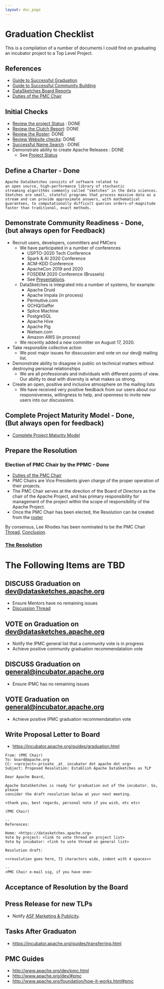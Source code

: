 ```yaml
---
layout: doc_page
---
```

<!--
    Licensed to the Apache Software Foundation (ASF) under one
    or more contributor license agreements.  See the NOTICE file
    distributed with this work for additional information
    regarding copyright ownership.  The ASF licenses this file
    to you under the Apache License, Version 2.0 (the
    "License"); you may not use this file except in compliance
    with the License.  You may obtain a copy of the License at

      http://www.apache.org/licenses/LICENSE-2.0

    Unless required by applicable law or agreed to in writing,
    software distributed under the License is distributed on an
    "AS IS" BASIS, WITHOUT WARRANTIES OR CONDITIONS OF ANY
    KIND, either express or implied.  See the License for the
    specific language governing permissions and limitations
    under the License.
-->
# Graduation Checklist
This is a compilation of a number of documents I could find on graduating an incubator project to a Top Level Project.

## References
* [Guide to Successful Graduation](https://incubator.apache.org/guides/graduation.html)
* [Guide to Successful Community Building](https://incubator.apache.org/guides/community.html)
* [DataSketches Board Reports](https://whimsy.apache.org/board/minutes/DataSketches.html)
* [Duties of the PMC Chair](http://www.apache.org/dev/pmc.html#chair)

## Initial Checks
* [Review the project Status](https://incubator.apache.org/projects/datasketches.html) : DONE
* [Review the Clutch Report](http://incubator.apache.org/clutch/datasketches.html): DONE
* [Review the Roster](https://whimsy.apache.org/roster/ppmc/datasketches):  DONE
* [Review Website checks](https://whimsy.apache.org/pods/project/datasketches): DONE
* [Successful Name Search](https://issues.apache.org/jira/browse/PODLINGNAMESEARCH-168) : DONE
* Demonstrate ability to create Apache Releases : DONE
  * See [Project Status](https://incubator.apache.org/projects/datasketches.html)

## Define a Charter - Done
```
Apache DataSketches consists of software related to
an open source, high-performance library of stochastic
streaming algorithms commonly called "sketches" in the data sciences.
Sketches are small, stateful programs that process massive data as a
stream and can provide approximate answers, with mathematical
guarantees, to computationally difficult queries orders-of-magnitude
faster than traditional, exact methods.
```

## Demonstrate Community Readiness - Done, <br>(but always open for Feedback)
* Recruit users, developers, committers and PMCers
	* We have participated in a number of conferences
		* USPTO-2020 Tech Conference
		* Spark & AI 2020 Conference
		* ACM-KDD Conference
		* ApacheCon 2019 and 2020
		* FOSDEM 2020 Conference (Brussels)
		* See [Presentations](https://datasketches.apache.org/docs/Background/Presentations.html).
	* DataSketches is integrated into a number of systems, for example:
	   * Apache Druid
	   * Apache Impala (in process)
	   * Permutive.com
	   * GCHQ/Gaffer
	   * Splice Machine
	   * PostgreSQL
	   * Apache Hive
	   * Apache Pig
	   * Nielsen.com
	   * Amazon AWS (in process)
	* We recently added a new committer on August 17, 2020.
* Take responsible collective action
	* We post major issues for disscussion and vote on our dev@ mailing list. 
* Demonstrate ability to disagree in public on technical matters without destroying personal relationships
	* We are all professionals and individuals with different points of view. Our ability to deal with diversity is what makes us strong.
* Create an open, positive and inclusive atmosphere on the mailing lists
	* We have received very positive feedback from our users about our responsiveness, willingness to help, and openness to invite new users into our discussions. 

## Complete Project Maturity Model - Done, <br>(But always open for feedback)
* [Complete Project Maturity Model](https://github.com/apache/incubator-datasketches-website/blob/master/docs/Graduation/Maturity.md)


## Prepare the Resolution
### Election of PMC Chair by the PPMC - Done
* [Duties of the PMC Chair](http://www.apache.org/dev/pmc.html#chair)
* PMC Chairs are Vice Presidents given charge of the proper operation of their projects.
* The PMC Chair serves at the direction of the Board of Directors as the chair 
    of the Apache Project, and has primary responsibility for management of 
    the project within the scope of responsibility of the Apache Project.
* Once the PMC Chair has been elected, the Resolution can be created from the [roster](https://whimsy.apache.org/roster/ppmc/datasketches)

By consensus, Lee Rhodes has been nominated to be the PMC Chair [Thread](https://lists.apache.org/thread.html/r1785eaa1535d1b08d9e802e70543dd69a6525cb90e13a06b86ea3373%40%3Cprivate.datasketches.apache.org%3E), [Conclusion](https://lists.apache.org/thread.html/r41a0738f849ca3e5d00914107dde539ab6bf344071a2b39a24063b3f%40%3Cprivate.datasketches.apache.org%3E).

### [The Resolution](https://datasketches.apache.org/docs/Graduation/Resolution)

# The Following Items are TBD

## DISCUSS Graduation on dev@datasketches.apache.org
* Ensure Mentors have no remaining issues
* [Discussion Thread](https://lists.apache.org/thread.html/r691d6394e78f7a9d321fddd040b14a8282e7c6f799fb327ee743beae%40%3Cdev.datasketches.apache.org%3E)

## VOTE on Graduation on dev@datasketches.apache.org
* Notify the IPMC general list that a community vote is in progress
* Achieve positive community graduation recommendatation vote

## DISCUSS Graduation on general@incubator.apache.org
* Ensure IPMC has no remaining issues

## VOTE Graduation on general@incubator.apache.org
* Achieve positive IPMC graduation recommendatation vote

## Write Proposal Letter to Board
* <https://incubator.apache.org/guides/graduation.html>

```
From: (PMC Chair)
To: board@apache.org
CC: <<project>-private _at_ incubator dot apache dot org>
Subject: Proposed Resolution: Establish Apache DataSketches as TLP

Dear Apache Board,

Apache DataSketches is ready for graduation out of the incubator. So, please
consider the draft resolution below at your next meeting.

<thank you, best regards, personal note if you wish, etc etc>

(PMC Chair)

--
References:

Home: <https://datasketches.apache.org>
Vote by project: <link to vote thread on project list>
Vote by incubator: <link to vote thread on general list>

Resolution draft:

<<resolution goes here, 72 characters wide, indent with 4 spaces>>

--
<PMC Chair e-mail sig, if you have one>
```

## Acceptance of Resolution by the Board

## Press Release for new TLPs
* Notify [ASF Marketing & Publicity](mailto:press@apache.org).

## Tasks After Graduaton
* <https://incubator.apache.org/guides/transferring.html>

## PMC Guides
* <http://www.apache.org/dev/pmc.html>
* <http://www.apache.org/dev/#pmc>
* <http://www.apache.org/foundation/how-it-works.html#pmc>


